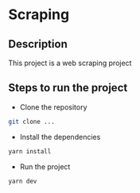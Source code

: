 # Scraping

## Description

This project is a web scraping project

## Steps to run the project

- Clone the repository

```bash
git clone ...
```

- Install the dependencies
  
```bash
yarn install
```

- Run the project

```bash
yarn dev
```
